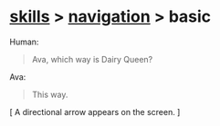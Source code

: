 # [skills](/skills) > [navigation](/skills/navigation) > basic

Human: 
> Ava, which way is Dairy Queen?

Ava: 
> This way.

[ A directional arrow appears on the screen. ]